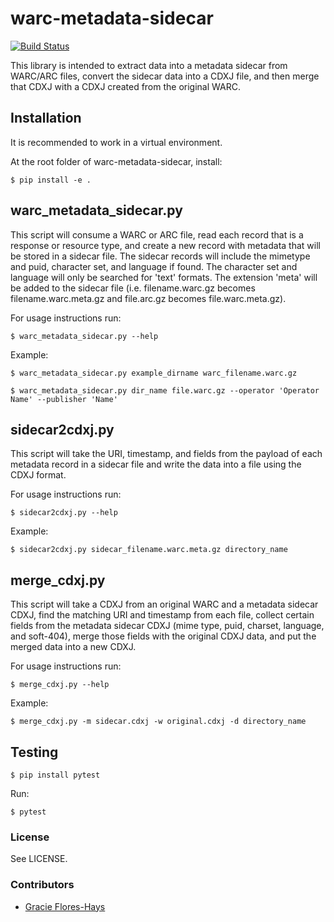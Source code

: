 # warc-metadata-sidecar

[![Build Status](https://github.com/unt-libraries/warc-metadata-sidecar/actions/workflows/test.yml/badge.svg?branch=main)](https://github.com/unt-libraries/warc-metadata-sidecar/actions)

This library is intended to extract data into a metadata sidecar from WARC/ARC files, convert the
sidecar data into a CDXJ file, and then merge that CDXJ with a CDXJ created from the original WARC.

## Installation

It is recommended to work in a virtual environment.

At the root folder of warc-metadata-sidecar, install:

    $ pip install -e .

## warc_metadata_sidecar.py

This script will consume a WARC or ARC file, read each record that is a response or resource type,
and create a new record with metadata that will be stored in a sidecar file. The sidecar records
will include the mimetype and puid, character set, and language if found. The character set and
language will only be searched for 'text' formats. The extension 'meta' will be added to the
sidecar file
(i.e. filename.warc.gz becomes filename.warc.meta.gz and file.arc.gz becomes file.warc.meta.gz).

For usage instructions run:

    $ warc_metadata_sidecar.py --help

Example:

    $ warc_metadata_sidecar.py example_dirname warc_filename.warc.gz

    $ warc_metadata_sidecar.py dir_name file.warc.gz --operator 'Operator Name' --publisher 'Name'

## sidecar2cdxj.py

This script will take the URI, timestamp, and fields from the payload of each metadata record in a
sidecar file and write the data into a file using the CDXJ format.

For usage instructions run:

    $ sidecar2cdxj.py --help

Example:

    $ sidecar2cdxj.py sidecar_filename.warc.meta.gz directory_name

## merge_cdxj.py

This script will take a CDXJ from an original WARC and a metadata sidecar CDXJ, find the matching URI and
timestamp from each file, collect certain fields from the metadata sidecar CDXJ (mime type, puid,
charset, language, and soft-404), merge those fields with the original CDXJ data, and put the
merged data into a new CDXJ.

For usage instructions run:

    $ merge_cdxj.py --help

Example:

    $ merge_cdxj.py -m sidecar.cdxj -w original.cdxj -d directory_name

## Testing

    $ pip install pytest

Run:

    $ pytest

### License

See LICENSE.

### Contributors

- [Gracie Flores-Hays](https://github.com/gracieflores)